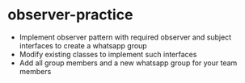 # observer-practice

* Implement observer pattern with required observer and subject interfaces to create a whatsapp group
* Modify existing classes to implement such interfaces
* Add all group members and a new whatsapp group for your team members